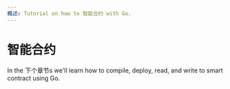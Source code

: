 ```yaml
---
概述: Tutorial on how to 智能合约 with Go.
---
```


# 智能合约

In the 下个章节s we'll learn how to compile, deploy, read, and write to smart contract using Go.
